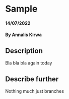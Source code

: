 # Sample
#### 14/07/2022   
#### By **Annalis Kirwa** 
## Description  
Bla bla bla again today   
## Describe further   
Nothing much just branches
